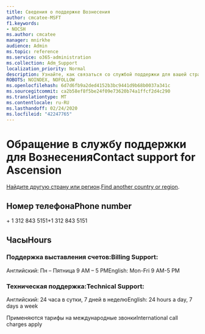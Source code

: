 ```yaml
---
title: Сведения о поддержке Вознесения
author: cmcatee-MSFT
f1.keywords:
- NOCSH
ms.author: cmcatee
manager: mnirkhe
audience: Admin
ms.topic: reference
ms.service: o365-administration
ms.collection: Adm_Support
localization_priority: Normal
description: Узнайте, как связаться со службой поддержки для вашей страны или региона.
ROBOTS: NOINDEX, NOFOLLOW
ms.openlocfilehash: 6d7d6fb9a2ded4152b3bc9441d9b68b0037a341c
ms.sourcegitcommit: ca2b58ef8f5be24f09e73620b74a1ffcf2d4c290
ms.translationtype: MT
ms.contentlocale: ru-RU
ms.lasthandoff: 02/24/2020
ms.locfileid: "42247765"
---
```

# <a name="contact-support-for-ascension"></a><span data-ttu-id="84dfd-103">Обращение в службу поддержки для Вознесения</span><span class="sxs-lookup"><span data-stu-id="84dfd-103">Contact support for Ascension</span></span>

<span data-ttu-id="84dfd-104">[Найдите другую страну или регион](../contact-support-for-business-products.md).</span><span class="sxs-lookup"><span data-stu-id="84dfd-104">[Find another country or region](../contact-support-for-business-products.md).</span></span>

## <a name="phone-number"></a><span data-ttu-id="84dfd-105">Номер телефона</span><span class="sxs-lookup"><span data-stu-id="84dfd-105">Phone number</span></span>
<span data-ttu-id="84dfd-106">+ 1 312 843 5151</span><span class="sxs-lookup"><span data-stu-id="84dfd-106">+1 312 843 5151</span></span>

## <a name="hours"></a><span data-ttu-id="84dfd-107">Часы</span><span class="sxs-lookup"><span data-stu-id="84dfd-107">Hours</span></span>
### <a name="billing-support"></a><span data-ttu-id="84dfd-108">Поддержка выставления счетов:</span><span class="sxs-lookup"><span data-stu-id="84dfd-108">Billing Support:</span></span>

<span data-ttu-id="84dfd-109">Английский: Пн – Пятница 9 AM – 5 PM</span><span class="sxs-lookup"><span data-stu-id="84dfd-109">English: Mon-Fri 9 AM-5 PM</span></span>

### <a name="technical-support"></a><span data-ttu-id="84dfd-110">Техническая поддержка:</span><span class="sxs-lookup"><span data-stu-id="84dfd-110">Technical Support:</span></span>

<span data-ttu-id="84dfd-111">Английский: 24 часа в сутки, 7 дней в неделю</span><span class="sxs-lookup"><span data-stu-id="84dfd-111">English: 24 hours a day, 7 days a week</span></span>

<span data-ttu-id="84dfd-112">Применяются тарифы на международные звонки</span><span class="sxs-lookup"><span data-stu-id="84dfd-112">International call charges apply</span></span>